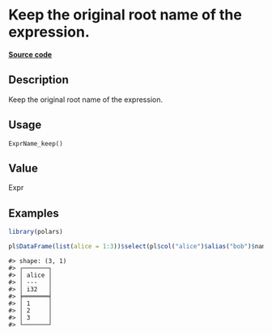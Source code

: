 

# Keep the original root name of the expression.

[**Source code**](https://github.com/pola-rs/r-polars/tree/97c09bc0a6fc3d166744dbddd037b49e8d8fc6c2/R/expr__name.R#L47)

## Description

Keep the original root name of the expression.

## Usage

<pre><code class='language-R'>ExprName_keep()
</code></pre>

## Value

Expr

## Examples

``` r
library(polars)

pl$DataFrame(list(alice = 1:3))$select(pl$col("alice")$alias("bob")$name$keep())
```

    #> shape: (3, 1)
    #> ┌───────┐
    #> │ alice │
    #> │ ---   │
    #> │ i32   │
    #> ╞═══════╡
    #> │ 1     │
    #> │ 2     │
    #> │ 3     │
    #> └───────┘
